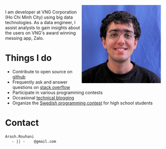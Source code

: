 <img style="float:right;" src="/images/me.png" alt="Arash Rouhani" />

I am developer at VNG Corporation (Ho Chi Minh City) using big data
technologies. As a data engineer, I assist analysts to gain insights about the
users on VNG's award winning messing app, Zalo.

# Things I do

 * Contribute to open source on [github](https://github.com/Tarrasch)
 * Frequently ask and answer questions on [stack overflow](http://stackoverflow.com/users/621449/tarrasch)
 * Participate in various programming contests
 * Occasional [technical blogging](http://www.yesodweb.com/blog/2012/10/haskell-and-ci)
 * Organize the [Swedish programming contest](http://www.progolymp.se) for high school students

# Contact

    Arash.Rouhani
       - || -    @gmail.com


<div class="container">
<div class="row">
<div class="col-md-1">
<a href= "https://github.com/Tarrasch" target="_blank"><i class="fa fa-github fa-5x"></i></a>
</div>
<div class="col-md-1">
<a href= "https://www.linkedin.com/in/arash-rouhani-93193463/"><i class="fa fa-linkedin fa-5x"></i></a>
</div>
<div class="col-md-1">
<a href= "https://twitter.com/ArashRouhani"><i class="fa fa-twitter fa-5x"></i></a>
</div>
<div class="col-md-1"></div>
<div class="col-md-8"></div>
</div>
</div>
